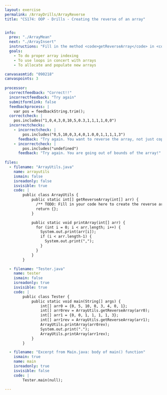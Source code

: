 ```yaml
---
layout: exercise
permalink: /ArrayDrills/ArrayReverse
title: "CS174: OOP - Drills - Creating the reverse of an array"


info:
  prev: "./ArrayMean"
  next: "./ArrayInsert"
  instructions: "Fill in the method <code>getReverseArray</code> in <code>ArrayUtils.java</code> to return a new array which is the reverse of a given array.  For example, the array {0, 5, 2, 3} would turn into the array {3, 2, 5, 0}."
  goals:
    - To do proper array indexing
    - To use loops in concert with arrays
    - To allocate and populate new arrays

canvasasmtid: "090218"
canvaspoints: 3
    
processor:  
  correctfeedback: "Correct!!" 
  incorrectfeedback: "Try again"
  submitformlink: false
  feedbackprocess: | 
    var pos = feedbackString.trim();
  correctcheck: |
    pos.includes("1,0,4,3,0,10,5,0.3,1,1,1,1,0,0")
  incorrectchecks:
    - incorrectcheck: |
        pos.includes("0,5,10,0,3,4,0,1.0,0,1,1,1,1,3")
      feedback: "Try again. You want to reverse the array, not just copy over the elements directly."
    - incorrectcheck: |
        pos.includes("undefined")
      feedback: "Try again. You are going out of bounds of the array!"
 
files:
  - filename: "ArrayUtils.java"
    name: arrayutils
    ismain: false
    isreadonly: false
    isvisible: true
    code: | 
        public class ArrayUtils {
            public static int[] getReverseArray(int[] arr) {
              /** TODO: Fill in your code here to create the reverse array **/
              return {};
            }

            public static void printArray(int[] arr) {
              for (int i = 0; i < arr.length; i++) {
                System.out.print(arr[i]);
                if (i < arr.length-1) {
                  System.out.print(",");
                }
              }
            }
        }

  - filename: "Tester.java"
    name: tester
    ismain: false
    isreadonly: true
    isvisible: true
    code: | 
        public class Tester {
            public static void main(String[] args) {
                int[] arr0 = {0, 5, 10, 0, 3, 4, 0, 1};
                int[] arr0rev = ArrayUtils.getReverseArray(arr0);
                int[] arr1 = {0, 0, 1, 1, 1, 1, 3};
                int[] arr1rev = ArrayUtils.getReverseArray(arr1);
                ArrayUtils.printArray(arr0rev);
                System.out.print(".");
                ArrayUtils.printArray(arr1rev);
            }
        }    

  - filename: "Excerpt from Main.java: body of main() function"
    ismain: true
    name: main
    isreadonly: true
    isvisible: false
    code: |
        Tester.main(null);
        
---
```

